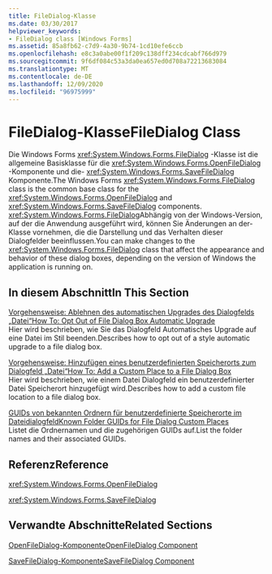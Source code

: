 ```yaml
---
title: FileDialog-Klasse
ms.date: 03/30/2017
helpviewer_keywords:
- FileDialog class [Windows Forms]
ms.assetid: 85a8fb62-c7d9-4a30-9b74-1cd10efe6ccb
ms.openlocfilehash: e8c3a0abe00f1f209c138dff234cdcabf766d979
ms.sourcegitcommit: 9f6df084c53a3da0ea657ed0d708a72213683084
ms.translationtype: MT
ms.contentlocale: de-DE
ms.lasthandoff: 12/09/2020
ms.locfileid: "96975999"
---
```

# <a name="filedialog-class"></a><span data-ttu-id="fae70-102">FileDialog-Klasse</span><span class="sxs-lookup"><span data-stu-id="fae70-102">FileDialog Class</span></span>
<span data-ttu-id="fae70-103">Die Windows Forms <xref:System.Windows.Forms.FileDialog> -Klasse ist die allgemeine Basisklasse für die <xref:System.Windows.Forms.OpenFileDialog> -Komponente und die- <xref:System.Windows.Forms.SaveFileDialog> Komponente.</span><span class="sxs-lookup"><span data-stu-id="fae70-103">The Windows Forms <xref:System.Windows.Forms.FileDialog> class is the common base class for the <xref:System.Windows.Forms.OpenFileDialog> and <xref:System.Windows.Forms.SaveFileDialog> components.</span></span> <span data-ttu-id="fae70-104"><xref:System.Windows.Forms.FileDialog>Abhängig von der Windows-Version, auf der die Anwendung ausgeführt wird, können Sie Änderungen an der-Klasse vornehmen, die die Darstellung und das Verhalten dieser Dialogfelder beeinflussen.</span><span class="sxs-lookup"><span data-stu-id="fae70-104">You can make changes to the <xref:System.Windows.Forms.FileDialog> class that affect the appearance and behavior of these dialog boxes, depending on the version of Windows the application is running on.</span></span>  
  
## <a name="in-this-section"></a><span data-ttu-id="fae70-105">In diesem Abschnitt</span><span class="sxs-lookup"><span data-stu-id="fae70-105">In This Section</span></span>  
 [<span data-ttu-id="fae70-106">Vorgehensweise: Ablehnen des automatischen Upgrades des Dialogfelds „Datei“</span><span class="sxs-lookup"><span data-stu-id="fae70-106">How To: Opt Out of File Dialog Box Automatic Upgrade</span></span>](how-to-opt-out-of-file-dialog-box-automatic-upgrade.md)  
 <span data-ttu-id="fae70-107">Hier wird beschrieben, wie Sie das Dialogfeld Automatisches Upgrade auf eine Datei im Stil beenden.</span><span class="sxs-lookup"><span data-stu-id="fae70-107">Describes how to opt out of a style automatic upgrade to a file dialog box.</span></span>  
  
 [<span data-ttu-id="fae70-108">Vorgehensweise: Hinzufügen eines benutzerdefinierten Speicherorts zum Dialogfeld „Datei“</span><span class="sxs-lookup"><span data-stu-id="fae70-108">How To: Add a Custom Place to a File Dialog Box</span></span>](how-to-add-a-custom-place-to-a-file-dialog-box.md)  
 <span data-ttu-id="fae70-109">Hier wird beschrieben, wie einem Datei Dialogfeld ein benutzerdefinierter Datei Speicherort hinzugefügt wird.</span><span class="sxs-lookup"><span data-stu-id="fae70-109">Describes how to add a custom file location to a file dialog box.</span></span>  
  
 [<span data-ttu-id="fae70-110">GUIDs von bekannten Ordnern für benutzerdefinierte Speicherorte im Dateidialogfeld</span><span class="sxs-lookup"><span data-stu-id="fae70-110">Known Folder GUIDs for File Dialog Custom Places</span></span>](known-folder-guids-for-file-dialog-custom-places.md)  
 <span data-ttu-id="fae70-111">Listet die Ordnernamen und die zugehörigen GUIDs auf.</span><span class="sxs-lookup"><span data-stu-id="fae70-111">List the folder names and their associated GUIDs.</span></span>  
  
## <a name="reference"></a><span data-ttu-id="fae70-112">Referenz</span><span class="sxs-lookup"><span data-stu-id="fae70-112">Reference</span></span>  
 <xref:System.Windows.Forms.OpenFileDialog>  
  
 <xref:System.Windows.Forms.SaveFileDialog>  
  
## <a name="related-sections"></a><span data-ttu-id="fae70-113">Verwandte Abschnitte</span><span class="sxs-lookup"><span data-stu-id="fae70-113">Related Sections</span></span>  
 [<span data-ttu-id="fae70-114">OpenFileDialog-Komponente</span><span class="sxs-lookup"><span data-stu-id="fae70-114">OpenFileDialog Component</span></span>](openfiledialog-component-windows-forms.md)  
  
 [<span data-ttu-id="fae70-115">SaveFileDialog-Komponente</span><span class="sxs-lookup"><span data-stu-id="fae70-115">SaveFileDialog Component</span></span>](savefiledialog-component-windows-forms.md)
